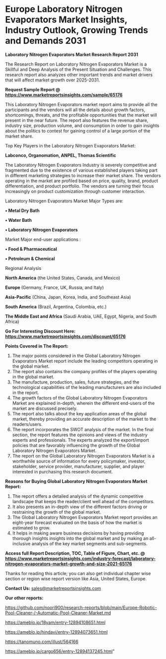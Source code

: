 # Europe Laboratory Nitrogen Evaporators Market Insights, Industry Outlook, Growing Trends and Demands 2031

<strong>Laboratory Nitrogen Evaporators Market Research Report 2031</strong>

The Research Report on Laboratory Nitrogen Evaporators Market is a Skillful and Deep Analysis of the Present Situation and Challenges. This research report also analyzes other important trends and market drivers that will affect market growth over 2025-2031.

<strong>Request Sample Report @ <a href=https://www.marketreportsinsights.com/sample/65176>https://www.marketreportsinsights.com/sample/65176</a></strong>

This Laboratory Nitrogen Evaporators market report aims to provide all the participants and the vendors will all the details about growth factors, shortcomings, threats, and the profitable opportunities that the market will present in the near future. The report also features the revenue share, industry size, production volume, and consumption in order to gain insights about the politics to contest for gaining control of a large portion of the market share.

Top Key Players in the Laboratory Nitrogen Evaporators Market:

<strong>Labconco, Organomation, ANPEL, Thomas Scientific</strong>

The Laboratory Nitrogen Evaporators Industry is severely competitive and fragmented due to the existence of various established players taking part in different marketing strategies to increase their market share. The vendors operating in the market are profiled based on price, quality, brand, product differentiation, and product portfolio. The vendors are turning their focus increasingly on product customization through customer interaction.

Laboratory Nitrogen Evaporators Market Major Types are:

<strong>• Metal Dry Bath

• Water Bath

• Laboratory Nitrogen Evaporators</strong>

Market Major end-user applications :

<strong>• Food & Pharmaceutical

• Petroleum & Chemical</strong>

Regional Analysis

</u><strong><b>North America</b></strong> (the United States, Canada, and Mexico)

<strong><b>Europe </b></strong>(Germany, France, UK, Russia, and Italy)

<strong><b>Asia-Pacific</b></strong> (China, Japan, Korea, India, and Southeast Asia)

<strong><b>South America</b></strong> (Brazil, Argentina, Colombia, etc.)

<strong><b>The Middle East and Africa</b></strong> (Saudi Arabia, UAE, Egypt, Nigeria, and South Africa)

<strong>Go For Interesting Discount Here: <a href=https://www.marketreportsinsights.com/discount/65176>https://www.marketreportsinsights.com/discount/65176</a></strong>

<strong>Points Covered in The Report:</strong>
<ol>
  <li>The major points considered in the Global Laboratory Nitrogen Evaporators Market report include the leading competitors operating in the global market.</li>
  <li>The report also contains the company profiles of the players operating in the global market.</li>
  <li>The manufacture, production, sales, future strategies, and the technological capabilities of the leading manufacturers are also included in the report.</li>
  <li>The growth factors of the Global Laboratory Nitrogen Evaporators Market are explained in-depth, wherein the different end-users of the market are discussed precisely.</li>
  <li>The report also talks about the key application areas of the global market, thereby providing an accurate description of the market to the readers/users.</li>
  <li>The report incorporates the SWOT analysis of the market. In the final section, the report features the opinions and views of the industry experts and professionals. The experts analyzed the export/import policies that are favorably influencing the growth of the Global Laboratory Nitrogen Evaporators Market.</li>
  <li>The report on the Global Laboratory Nitrogen Evaporators Market is a worthwhile source of information for every policymaker, investor, stakeholder, service provider, manufacturer, supplier, and player interested in purchasing this research document.</li>
</ol>
<strong>Reasons for Buying Global Laboratory Nitrogen Evaporators Market Report:</strong>

<ol>
  <li>The report offers a detailed analysis of the dynamic competitive landscape that keeps the reader/client well ahead of the competitors.</li>
  <li>It also presents an in-depth view of the different factors driving or restraining the growth of the global market.</li>
  <li>The Global Laboratory Nitrogen Evaporators Market report provides an eight-year forecast evaluated on the basis of how the market is estimated to grow.</li>
  <li>It helps in making aware business decisions by having providing thorough insights insights into the global market and by making an all-inclusive analysis of the key market segments and sub-segments.</li>
</ol>
<strong>Access full Report Description, TOC, Table of Figure, Chart, etc. @ <a href=https://www.marketreportsinsights.com/industry-forecast/laboratory-nitrogen-evaporators-market-growth-and-size-2021-65176>https://www.marketreportsinsights.com/industry-forecast/laboratory-nitrogen-evaporators-market-growth-and-size-2021-65176</a></strong>


Thanks for reading this article; you can also get individual chapter wise section or region wise report version like Asia, United States, Europe.

<strong>Contact Us:</strong>
sales@marketreportsinsights.com

<strong>Our other reports:</strong>

<a href=https://github.com/noori900/research-reports/blob/main/Europe-Robotic-Pool-Cleaner-/-Automatic-Pool-Cleaner-Market.md>https://github.com/noori900/research-reports/blob/main/Europe-Robotic-Pool-Cleaner-/-Automatic-Pool-Cleaner-Market.md</a>

<a href=https://ameblo.jp/18yam/entry-12894108651.html>https://ameblo.jp/18yam/entry-12894108651.html</a>

<a href=https://ameblo.jp/hindavi/entry-12894073651.html>https://ameblo.jp/hindavi/entry-12894073651.html</a>

<a href=https://tanomuno.com/illust/564166>https://tanomuno.com/illust/564166</a>

<a href=https://ameblo.jp/cargo656/entry-12894137245.html>https://ameblo.jp/cargo656/entry-12894137245.html</a>"
